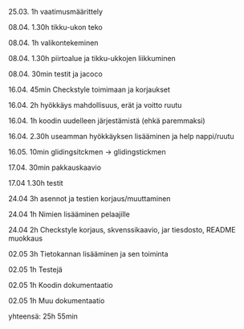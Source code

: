 25.03. 1h     vaatimusmäärittely

08.04. 1.30h  tikku-ukon teko

08.04. 1h     valikontekeminen

08.04. 1.30h  piirtoalue ja tikku-ukkojen liikkuminen

08.04. 30min  testit ja jacoco

16.04. 45min  Checkstyle toimimaan ja korjaukset

16.04. 2h     hyökkäys mahdollisuus, erät ja voitto ruutu

16.04. 1h     koodin uudelleen järjestämistä (ehkä paremmaksi)

16.04. 2.30h  useamman hyökkäyksen lisääminen ja help nappi/ruutu

16.05. 10min  glidingsitckmen -> glidingstickmen

17.04. 30min  pakkauskaavio

17.04 1.30h   testit

24.04 3h      asennot ja testien korjaus/muuttaminen

24.04 1h      Nimien lisääminen pelaajille

24.04 2h      Checkstyle korjaus, skvenssikaavio, jar tiesdosto, README muokkaus

02.05 3h      Tietokannan lisääminen ja sen toiminta

02.05 1h      Testejä

02.05 1h      Koodin dokumentaatio

02.05 1h      Muu dokumentaatio

yhteensä: 25h 55min
